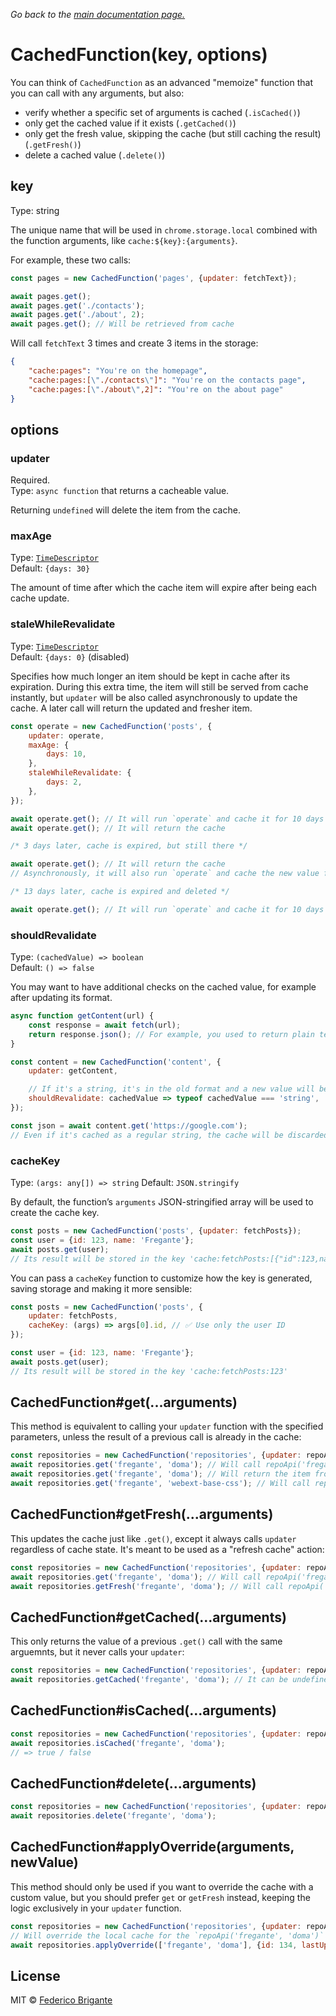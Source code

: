 _Go back to the [main documentation page.](../readme.md#api)_

# CachedFunction(key, options)

You can think of `CachedFunction` as an advanced "memoize" function that you can call with any arguments, but also:

- verify whether a specific set of arguments is cached (`.isCached()`)
- only get the cached value if it exists (`.getCached()`)
- only get the fresh value, skipping the cache (but still caching the result) (`.getFresh()`)
- delete a cached value (`.delete()`)

## key

Type: string

The unique name that will be used in `chrome.storage.local` combined with the function arguments, like `cache:${key}:{arguments}`.

For example, these two calls:

```js
const pages = new CachedFunction('pages', {updater: fetchText});

await pages.get();
await pages.get('./contacts');
await pages.get('./about', 2);
await pages.get(); // Will be retrieved from cache
```

Will call `fetchText` 3 times and create 3 items in the storage:

```json
{
	"cache:pages": "You're on the homepage",
	"cache:pages:[\"./contacts\"]": "You're on the contacts page",
	"cache:pages:[\"./about\",2]": "You're on the about page"
}
```

## options

### updater

Required. <br>
Type: `async function` that returns a cacheable value.

Returning `undefined` will delete the item from the cache.

### maxAge

Type: [`TimeDescriptor`](https://github.com/sindresorhus/to-milliseconds#input)<br>
Default: `{days: 30}`

The amount of time after which the cache item will expire after being each cache update.

### staleWhileRevalidate

Type: [`TimeDescriptor`](https://github.com/sindresorhus/to-milliseconds#input)<br>
Default: `{days: 0}` (disabled)

Specifies how much longer an item should be kept in cache after its expiration. During this extra time, the item will still be served from cache instantly, but `updater` will be also called asynchronously to update the cache. A later call will return the updated and fresher item.

```js
const operate = new CachedFunction('posts', {
	updater: operate,
	maxAge: {
		days: 10,
	},
	staleWhileRevalidate: {
		days: 2,
	},
});

await operate.get(); // It will run `operate` and cache it for 10 days
await operate.get(); // It will return the cache

/* 3 days later, cache is expired, but still there */

await operate.get(); // It will return the cache
// Asynchronously, it will also run `operate` and cache the new value for 10 more days

/* 13 days later, cache is expired and deleted */

await operate.get(); // It will run `operate` and cache it for 10 days
```

### shouldRevalidate

Type: `(cachedValue) => boolean`<br>
Default: `() => false`

You may want to have additional checks on the cached value, for example after updating its format.

```js
async function getContent(url) {
	const response = await fetch(url);
	return response.json(); // For example, you used to return plain text, now you return a JSON object
}

const content = new CachedFunction('content', {
	updater: getContent,

	// If it's a string, it's in the old format and a new value will be fetched and cached
	shouldRevalidate: cachedValue => typeof cachedValue === 'string',
});

const json = await content.get('https://google.com');
// Even if it's cached as a regular string, the cache will be discarded and `getContent` will be called again
```

### cacheKey

Type: `(args: any[]) => string`
Default: `JSON.stringify`

By default, the function’s `arguments` JSON-stringified array will be used to create the cache key.

```js
const posts = new CachedFunction('posts', {updater: fetchPosts});
const user = {id: 123, name: 'Fregante'};
await posts.get(user);
// Its result will be stored in the key 'cache:fetchPosts:[{"id":123,name:"Fregante"}]'
```

You can pass a `cacheKey` function to customize how the key is generated, saving storage and making it more sensible:

```js
const posts = new CachedFunction('posts', {
	updater: fetchPosts,
	cacheKey: (args) => args[0].id, // ✅ Use only the user ID
});

const user = {id: 123, name: 'Fregante'};
await posts.get(user);
// Its result will be stored in the key 'cache:fetchPosts:123'
```

## CachedFunction#get(...arguments)

This method is equivalent to calling your `updater` function with the specified parameters, unless the result of a previous call is already in the cache:

```js
const repositories = new CachedFunction('repositories', {updater: repoApi});
await repositories.get('fregante', 'doma'); // Will call repoApi('fregante', 'doma')
await repositories.get('fregante', 'doma'); // Will return the item from the cache
await repositories.get('fregante', 'webext-base-css'); // Will call repoApi('fregante', 'webext-base-css')
```

## CachedFunction#getFresh(...arguments)

This updates the cache just like `.get()`, except it always calls `updater` regardless of cache state. It's meant to be used as a "refresh cache" action:

```js
const repositories = new CachedFunction('repositories', {updater: repoApi});
await repositories.get('fregante', 'doma'); // Will call repoApi('fregante', 'doma')
await repositories.getFresh('fregante', 'doma'); // Will call repoApi('fregante', 'doma') regardless of cache state
```

## CachedFunction#getCached(...arguments)

This only returns the value of a previous `.get()` call with the same arguemnts, but it never calls your `updater`:

```js
const repositories = new CachedFunction('repositories', {updater: repoApi});
await repositories.getCached('fregante', 'doma'); // It can be undefined
```


## CachedFunction#isCached(...arguments)

```js
const repositories = new CachedFunction('repositories', {updater: repoApi});
await repositories.isCached('fregante', 'doma');
// => true / false
```

## CachedFunction#delete(...arguments)

```js
const repositories = new CachedFunction('repositories', {updater: repoApi});
await repositories.delete('fregante', 'doma');
```

## CachedFunction#applyOverride(arguments, newValue)

This method should only be used if you want to override the cache with a custom value, but you should prefer `get` or `getFresh` instead, keeping the logic exclusively in your `updater` function.

```js
const repositories = new CachedFunction('repositories', {updater: repoApi});
// Will override the local cache for the `repoApi('fregante', 'doma')` call
await repositories.applyOverride(['fregante', 'doma'], {id: 134, lastUpdated: 199837738894});
```

## License

MIT © [Federico Brigante](https://fregante.com)
